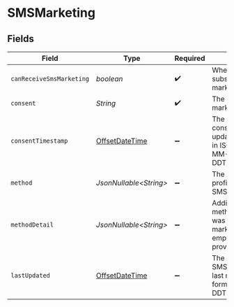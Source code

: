 # SMSMarketing


## Fields

| Field                                                                                                                                 | Type                                                                                                                                  | Required                                                                                                                              | Description                                                                                                                           | Example                                                                                                                               |
| ------------------------------------------------------------------------------------------------------------------------------------- | ------------------------------------------------------------------------------------------------------------------------------------- | ------------------------------------------------------------------------------------------------------------------------------------- | ------------------------------------------------------------------------------------------------------------------------------------- | ------------------------------------------------------------------------------------------------------------------------------------- |
| `canReceiveSmsMarketing`                                                                                                              | *boolean*                                                                                                                             | :heavy_check_mark:                                                                                                                    | Whether or not this profile is subscribed to receive SMS marketing.                                                                   |                                                                                                                                       |
| `consent`                                                                                                                             | *String*                                                                                                                              | :heavy_check_mark:                                                                                                                    | The consent status for SMS marketing.                                                                                                 | SUBSCRIBED                                                                                                                            |
| `consentTimestamp`                                                                                                                    | [OffsetDateTime](https://docs.oracle.com/javase/8/docs/api/java/time/OffsetDateTime.html)                                             | :heavy_minus_sign:                                                                                                                    | The timestamp when consent was recorded or updated for SMS marketing, in ISO 8601 format (YYYY-MM-DDTHH:MM:SS.mmmmmm).                | 2023-02-21T20:07:38+00:00                                                                                                             |
| `method`                                                                                                                              | *JsonNullable\<String>*                                                                                                               | :heavy_minus_sign:                                                                                                                    | The method by which the profile was subscribed to SMS marketing.                                                                      | TEXT                                                                                                                                  |
| `methodDetail`                                                                                                                        | *JsonNullable\<String>*                                                                                                               | :heavy_minus_sign:                                                                                                                    | Additional details about the method which the profile was subscribed to SMS marketing. This may be empty if no details were provided. | JOIN                                                                                                                                  |
| `lastUpdated`                                                                                                                         | [OffsetDateTime](https://docs.oracle.com/javase/8/docs/api/java/time/OffsetDateTime.html)                                             | :heavy_minus_sign:                                                                                                                    | The timestamp when the SMS consent record was last modified, in ISO 8601 format (YYYY-MM-DDTHH:MM:SS.mmmmmm).                         | 2023-02-21T20:07:38+00:00                                                                                                             |